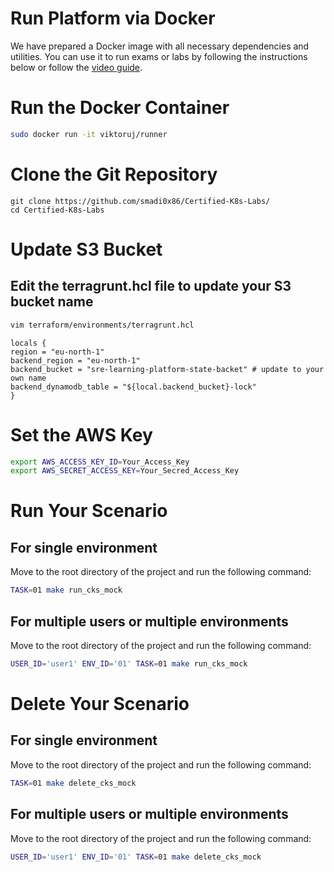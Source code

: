 # Run Platform via Docker

We have prepared a Docker image with all necessary dependencies and utilities. You can use it to run exams or labs by following the instructions below or follow the [video guide](https://youtu.be/Xh6sWzafBmw).

# Run the Docker Container

```bash
sudo docker run -it viktoruj/runner
```

# Clone the Git Repository

```
git clone https://github.com/smadi0x86/Certified-K8s-Labs/
cd Certified-K8s-Labs
```

# Update S3 Bucket

## Edit the terragrunt.hcl file to update your S3 bucket name

```bash
vim terraform/environments/terragrunt.hcl
```

```hcl
locals {
region = "eu-north-1"
backend_region = "eu-north-1"
backend_bucket = "sre-learning-platform-state-backet" # update to your own name
backend_dynamodb_table = "${local.backend_bucket}-lock"
}
```

# Set the AWS Key

```bash
export AWS_ACCESS_KEY_ID=Your_Access_Key
export AWS_SECRET_ACCESS_KEY=Your_Secred_Access_Key
```

# Run Your Scenario

## For single environment

Move to the root directory of the project and run the following command:

```bash
TASK=01 make run_cks_mock
```

## For multiple users or multiple environments

Move to the root directory of the project and run the following command:

```bash
USER_ID='user1' ENV_ID='01' TASK=01 make run_cks_mock
```

# Delete Your Scenario

## For single environment

Move to the root directory of the project and run the following command:

```bash
TASK=01 make delete_cks_mock
```

## For multiple users or multiple environments

Move to the root directory of the project and run the following command:

```bash
USER_ID='user1' ENV_ID='01' TASK=01 make delete_cks_mock
```
